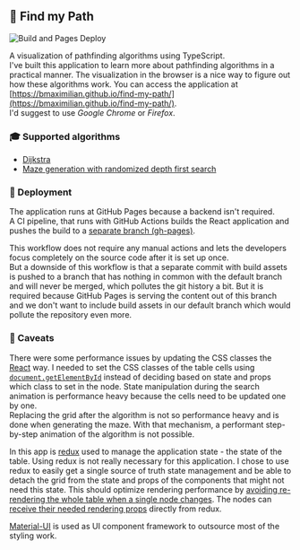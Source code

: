 ## 🧭  Find my Path
![Build and Pages Deploy](https://github.com/bmaximilian/find-my-path/workflows/Build%20and%20Pages%20Deploy/badge.svg)

A visualization of pathfinding algorithms using TypeScript.<br/>
I've built this application to learn more about pathfinding algorithms in a practical manner. The visualization in the browser is a nice way to figure out how these algorithms work.
You can access the application at [https://bmaximilian.github.io/find-my-path/](https://bmaximilian.github.io/find-my-path/). <br/>
I'd suggest to use *Google Chrome* or *Firefox*.

### 🎓  Supported algorithms
* [Dijkstra](https://github.com/bmaximilian/find-my-path/blob/master/src/algorithms/dijkstra.ts)
* [Maze generation with randomized depth first search](https://github.com/bmaximilian/find-my-path/blob/master/src/algorithms/maze/depth-first.ts)


### 🚢  Deployment
The application runs at GitHub Pages because a backend isn't required. <br/>
A CI pipeline, that runs with GitHub Actions builds the React application and pushes the build to a [separate branch (gh-pages)](https://github.com/bmaximilian/find-my-path/tree/gh-pages).

This workflow does not require any manual actions and lets the developers focus completely on the source code after it is set up once. <br/>
But a downside of this workflow is that a separate commit with build assets is pushed to a branch that has nothing in common with the default branch and will never be merged,
which pollutes the git history a bit. But it is required because GitHub Pages is serving the content out of this branch and we don't want to include build assets in our default branch which would pollute the repository even more.

### 🚧  Caveats
There were some performance issues by updating the CSS classes the [React](https://reactjs.org/) way. I needed to set the CSS classes of the table cells
using [`document.getElementById`](https://github.com/bmaximilian/find-my-path/blob/08b5690820fc35bc753888bf3143b0193560e0da/src/components/Executor.tsx#L19-L32)
instead of deciding based on state and props which class to set in the node.
State manipulation during the search animation is performance heavy because the cells need to be updated one by one.<br/>
Replacing the grid after the algorithm is not so performance heavy and is done when generating the maze. With that mechanism, a performant step-by-step animation of the algorithm is not possible.

In this app is [redux](https://redux.js.org/) used to manage the application state - the state of the table. Using redux is not really necessary for this application.
I chose to use redux to easily get a single source of truth state management 
and be able to detach the grid from the state and props of the components that might not need this state.
This should optimize rendering performance by [avoiding re-rendering the whole table when a single node changes](https://github.com/bmaximilian/find-my-path/blob/08b5690820fc35bc753888bf3143b0193560e0da/src/components/Grid.tsx#L48-L57).
The nodes can [receive their needed rendering props](https://github.com/bmaximilian/find-my-path/blob/08b5690820fc35bc753888bf3143b0193560e0da/src/components/Node.tsx#L32-L36) directly from redux.

[Material-UI](https://material-ui.com/) is used as UI component framework to outsource most of the styling work.
